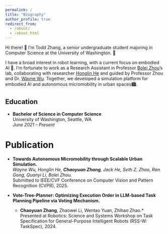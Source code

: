 ```yaml
---
permalink: /
title: "Biography"
author_profile: true
redirect_from: 
  - /about/
  - /about.html
---
```


Hi there! 👋 I’m Todd Zhang, a senior undergraduate student majoring in Computer Science at the University of Washington. 🌟

I have a broad interest in robot learning, with a current focus on embodied AI 🤖. I’m fortunate to work as a Research Assistant in Professor [Bolei Zhou](https://boleizhou.github.io/)’s lab, collaborating with researcher [Honglin He](https://dhlinv.github.io/) and guided by Professor Zhou and Dr. [Wayne Wu](https://wywu.github.io/). Together, we developed a simulation platform for embodied AI and autonomous micromobility in urban spaces🏙.

Education
------
- **Bachelor of Science in Computer Science**  
  University of Washington, Seattle, WA  
  *June 2021 – Present*

Publication
======
- **Towards Autonomous Micromobility through Scalable Urban Simulation.**  
  *Wayne Wu, Honglin He, **Chaoyuan Zhang**, Jack He, Seth Z. Zhao, Ran Gong, Quanyi Li, Bolei Zhou.*  
  Submitted to IEEE/CVF Conference on Computer Vision and Pattern Recognition (CVPR), 2025.

- **Vote-Tree-Planner: Optimizing Execution Order in LLM-based Task Planning Pipeline via Voting Mechanism.**  
  * **Chaoyuan Zhang**, Zhaowei Li, Wentao Yuan, Zhihao Zhao.*  
  Presented at Robotics: Science and Systems Workshop on Task Specification for General-Purpose Intelligent Robots (RSS-W: TaskSpec), 2024.
